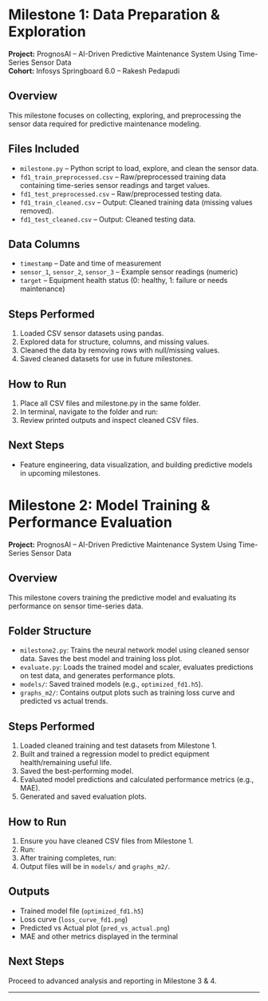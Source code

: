<!-- # Rakesh_Pedapudi -->
# Milestone 1: Data Preparation & Exploration

**Project:** PrognosAI – AI-Driven Predictive Maintenance System Using Time-Series Sensor Data  
**Cohort:** Infosys Springboard 6.0 – Rakesh Pedapudi

## Overview

This milestone focuses on collecting, exploring, and preprocessing the sensor data required for predictive maintenance modeling.

## Files Included

- `milestone.py` – Python script to load, explore, and clean the sensor data.
- `fd1_train_preprocessed.csv` – Raw/preprocessed training data containing time-series sensor readings and target values.
- `fd1_test_preprocessed.csv` – Raw/preprocessed testing data.
- `fd1_train_cleaned.csv` – Output: Cleaned training data (missing values removed).
- `fd1_test_cleaned.csv` – Output: Cleaned testing data.

## Data Columns

- `timestamp` – Date and time of measurement
- `sensor_1`, `sensor_2`, `sensor_3` – Example sensor readings (numeric)
- `target` – Equipment health status (0: healthy, 1: failure or needs maintenance)

## Steps Performed

1. Loaded CSV sensor datasets using pandas.
2. Explored data for structure, columns, and missing values.
3. Cleaned the data by removing rows with null/missing values.
4. Saved cleaned datasets for use in future milestones.

## How to Run

1. Place all CSV files and milestone.py in the same folder.
2. In terminal, navigate to the folder and run:
3. Review printed outputs and inspect cleaned CSV files.

## Next Steps

- Feature engineering, data visualization, and building predictive models in upcoming milestones.
# Milestone 2: Model Training & Performance Evaluation

**Project:** PrognosAI – AI-Driven Predictive Maintenance System Using Time-Series Sensor Data

## Overview

This milestone covers training the predictive model and evaluating its performance on sensor time-series data.

## Folder Structure

- `milestone2.py`: Trains the neural network model using cleaned sensor data. Saves the best model and training loss plot.
- `evaluate.py`: Loads the trained model and scaler, evaluates predictions on test data, and generates performance plots.
- `models/`: Saved trained models (e.g., `optimized_fd1.h5`).
- `graphs_m2/`: Contains output plots such as training loss curve and predicted vs actual trends.

## Steps Performed

1. Loaded cleaned training and test datasets from Milestone 1.
2. Built and trained a regression model to predict equipment health/remaining useful life.
3. Saved the best-performing model.
4. Evaluated model predictions and calculated performance metrics (e.g., MAE).
5. Generated and saved evaluation plots.

## How to Run

1. Ensure you have cleaned CSV files from Milestone 1.
2. Run:
3. After training completes, run:
4. Output files will be in `models/` and `graphs_m2/`.

## Outputs

- Trained model file (`optimized_fd1.h5`)
- Loss curve (`loss_curve_fd1.png`)
- Predicted vs Actual plot (`pred_vs_actual.png`)
- MAE and other metrics displayed in the terminal

## Next Steps

Proceed to advanced analysis and reporting in Milestone 3 & 4.

---
